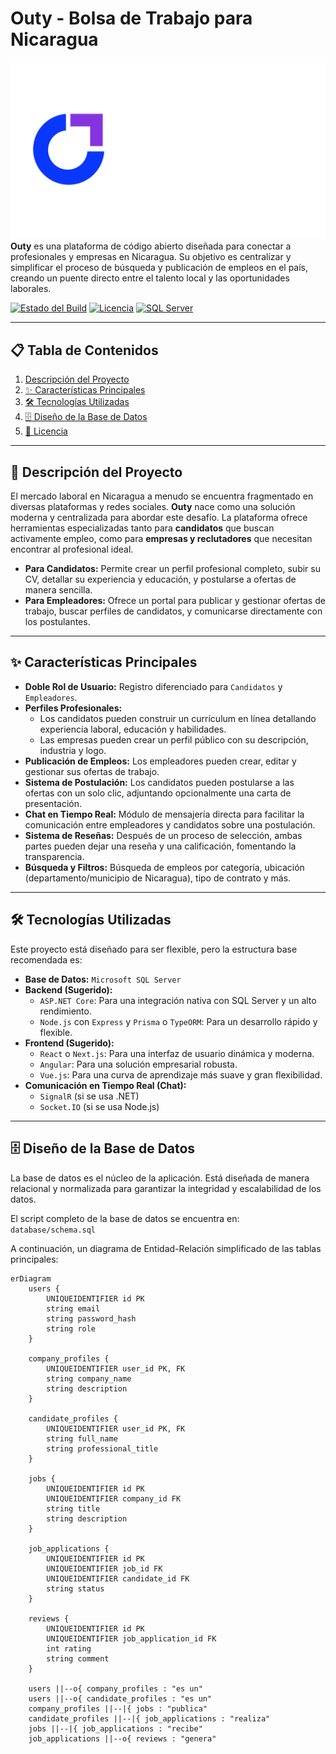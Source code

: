 # Outy - Bolsa de Trabajo para Nicaragua

![Logo de Outy](assets/outy_logo.png) **Outy** es una plataforma de código abierto diseñada para conectar a profesionales y empresas en Nicaragua. Su objetivo es centralizar y simplificar el proceso de búsqueda y publicación de empleos en el país, creando un puente directo entre el talento local y las oportunidades laborales.

[![Estado del Build](https://img.shields.io/badge/build-passing-FF42A5?style=flat&logo=github&logoColor=white)](https://github.com/)
[![Licencia](https://img.shields.io/badge/licencia-MIT-6B46F1?style=flat&logo=opensourceinitiative&logoColor=white)](https://opensource.org/licenses/MIT)
[![SQL Server](https://img.shields.io/badge/Database-SQL%20Server-007BFF?style=flat&logo=microsoftsqlserver&logoColor=white)](https://www.microsoft.com/es-es/sql-server)


---

## 📋 Tabla de Contenidos
1. [Descripción del Proyecto](#-descripción-del-proyecto)
2. [✨ Características Principales](#-características-principales)
3. [🛠️ Tecnologías Utilizadas](#-tecnologías-utilizadas)
4. [🗄️ Diseño de la Base de Datos](#-diseño-de-la-base-de-datos)
5. [📄 Licencia](#-licencia)

---

## 🎯 Descripción del Proyecto

El mercado laboral en Nicaragua a menudo se encuentra fragmentado en diversas plataformas y redes sociales. **Outy** nace como una solución moderna y centralizada para abordar este desafío. La plataforma ofrece herramientas especializadas tanto para **candidatos** que buscan activamente empleo, como para **empresas y reclutadores** que necesitan encontrar al profesional ideal.

- **Para Candidatos:** Permite crear un perfil profesional completo, subir su CV, detallar su experiencia y educación, y postularse a ofertas de manera sencilla.
- **Para Empleadores:** Ofrece un portal para publicar y gestionar ofertas de trabajo, buscar perfiles de candidatos, y comunicarse directamente con los postulantes.

---

## ✨ Características Principales

- **Doble Rol de Usuario:** Registro diferenciado para `Candidatos` y `Empleadores`.
- **Perfiles Profesionales:**
    - Los candidatos pueden construir un currículum en línea detallando experiencia laboral, educación y habilidades.
    - Las empresas pueden crear un perfil público con su descripción, industria y logo.
- **Publicación de Empleos:** Los empleadores pueden crear, editar y gestionar sus ofertas de trabajo.
- **Sistema de Postulación:** Los candidatos pueden postularse a las ofertas con un solo clic, adjuntando opcionalmente una carta de presentación.
- **Chat en Tiempo Real:** Módulo de mensajería directa para facilitar la comunicación entre empleadores y candidatos sobre una postulación.
- **Sistema de Reseñas:** Después de un proceso de selección, ambas partes pueden dejar una reseña y una calificación, fomentando la transparencia.
- **Búsqueda y Filtros:** Búsqueda de empleos por categoría, ubicación (departamento/municipio de Nicaragua), tipo de contrato y más.

---

## 🛠️ Tecnologías Utilizadas

Este proyecto está diseñado para ser flexible, pero la estructura base recomendada es:

- **Base de Datos:** `Microsoft SQL Server`
- **Backend (Sugerido):**
    - `ASP.NET Core`: Para una integración nativa con SQL Server y un alto rendimiento.
    - `Node.js` con `Express` y `Prisma` o `TypeORM`: Para un desarrollo rápido y flexible.
- **Frontend (Sugerido):**
    - `React` o `Next.js`: Para una interfaz de usuario dinámica y moderna.
    - `Angular`: Para una solución empresarial robusta.
    - `Vue.js`: Para una curva de aprendizaje más suave y gran flexibilidad.
- **Comunicación en Tiempo Real (Chat):**
    - `SignalR` (si se usa .NET)
    - `Socket.IO` (si se usa Node.js)

---

## 🗄️ Diseño de la Base de Datos

La base de datos es el núcleo de la aplicación. Está diseñada de manera relacional y normalizada para garantizar la integridad y escalabilidad de los datos.

El script completo de la base de datos se encuentra en: `database/schema.sql`

A continuación, un diagrama de Entidad-Relación simplificado de las tablas principales:

```mermaid
erDiagram
    users {
        UNIQUEIDENTIFIER id PK
        string email
        string password_hash
        string role
    }

    company_profiles {
        UNIQUEIDENTIFIER user_id PK, FK
        string company_name
        string description
    }

    candidate_profiles {
        UNIQUEIDENTIFIER user_id PK, FK
        string full_name
        string professional_title
    }

    jobs {
        UNIQUEIDENTIFIER id PK
        UNIQUEIDENTIFIER company_id FK
        string title
        string description
    }

    job_applications {
        UNIQUEIDENTIFIER id PK
        UNIQUEIDENTIFIER job_id FK
        UNIQUEIDENTIFIER candidate_id FK
        string status
    }

    reviews {
        UNIQUEIDENTIFIER id PK
        UNIQUEIDENTIFIER job_application_id FK
        int rating
        string comment
    }

    users ||--o{ company_profiles : "es un"
    users ||--o{ candidate_profiles : "es un"
    company_profiles ||--|{ jobs : "publica"
    candidate_profiles ||--|{ job_applications : "realiza"
    jobs ||--|{ job_applications : "recibe"
    job_applications ||--o{ reviews : "genera"
